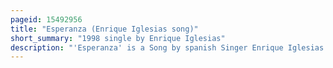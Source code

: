 ```yaml
---
pageid: 15492956
title: "Esperanza (Enrique Iglesias song)"
short_summary: "1998 single by Enrique Iglesias"
description: "'Esperanza' is a Song by spanish Singer Enrique Iglesias for his third Studio Album Cosas del Amor. It was co-written by Igleias and Chein García-Alonso with Rafael Pérez-Botija handling its Production. A Power Ballad, it is a confessional Song of Love and Forgiveness. Upon 'Esperanza''s Release, one Reviewer lauded Iglesias's Vocals and the Song's Arrangements while another found it too similar to his Debut single 'Si Tú Te Vas'. The accompanying Music Video for Esperanza filmed in Malibu California was directed by Emmanuel Lubezki and won Video of the Year at the 11th annual Lo nuestro Awards in 1999. 'Esperanza' also won 'Song of the Year' and an american Society of Composers, Authors and Publishers Latin Award in the same Year. Commercially, it reached Number one in Guatemala, Nicaragua, and Panama as well as the Billboard Hot Latin Songs and Latin Pop Airplay charts in the United States, while becoming top-five Hit in Colombia, Costa Rica, Honduras and El Salvador."
---
```

